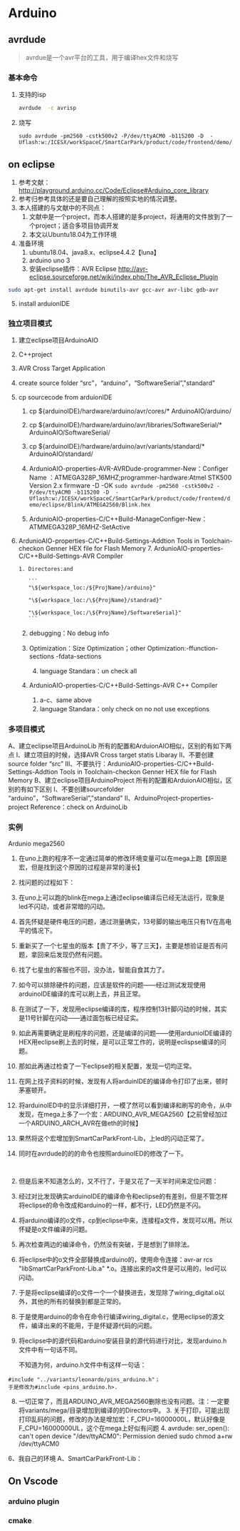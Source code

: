 Arduino
=====

## avrdude 

> avrdue是一个avr平台的工具，用于编译hex文件和烧写

### 基本命令

1. 支持的isp

   ```sh
   avrdude  -c avrisp
   ```

2. 烧写

   ```
   sudo avrdude -pm2560 -cstk500v2 -P/dev/ttyACM0 -b115200 -D  -Uflash:w:/ICESX/workSpaceC/SmartCarPark/product/code/frontend/demo/eclipse/Blink/ATMEGA2560/Blink.hex
   ```

   

## on eclipse

1. 参考文献：http://playground.arduino.cc/Code/Eclipse#Arduino_core_library
2. 参考归参考具体的还是要自己理解的按照实地的情况调整。
3. 本人搭建的与文献中的不同点：
   1. 文献中是一个project，而本人搭建的是多project，将通用的文件放到了一个project；适合多项目协调开发
   2. 本文以Ubuntu18.04为工作环境
4. 准备环境
   1. ubuntu18.04、java8.x、eclipse4.4.2【luna】
   2. arduino uno 3
   3. 安装eclipse插件：AVR Eclipse http://avr-eclipse.sourceforge.net/wiki/index.php/The_AVR_Eclipse_Plugin

```	sh
sudo apt-get install avrdude binutils-avr gcc-avr avr-libc gdb-avr
```

5. install arduionIDE

### 独立项目模式
 1. 建立eclipse项目ArduinoAIO	

 2. C++project

 3. AVR Cross Target Application

 4. create source folder “src”，“arduino”，“SoftwareSerial”,"standard"	

 5. cp sourcecode from arduionIDE
    		

     1. cp ${arduinoIDE}/hardware/arduino/avr/cores/* ArduinoAIO/arduino/
        			

     2. cp ${arduinoIDE}/hardware/arduino/avr/libraries/SoftwareSerial/* ArduinoAIO/SoftwareSerial/
        			

     3. cp \${arduinoIDE}/hardware/arduino/avr/variants/standard/* ArduinoAIO/standard/
        		

     4. ArdunioAIO-properties-AVR-AVRDude-programmer-New：Configer Name ：ATMEGA328P_16MHZ;programmer-hardware:Atmel STK500 Version 2.x firmware -D -OK
        		`sudo avrdude -pm2560 -cstk500v2 -P/dev/ttyACM0 -b115200 -D  -Uflash:w:/ICESX/workSpaceC/SmartCarPark/product/code/frontend/demo/eclipse/Blink/ATMEGA2560/Blink.hex`
     

     5. ArdunioAIO-properties-C/C++Build-ManageConfiger-New：ATMMEGA328P_16MHZ-SetActive
6. ArdunioAIO-properties-C/C++Build-Settings-Addtion Tools in Toolchain-checkon Genner HEX file for Flash Memory
   7. ArdunioAIO-properties-C/C++Build-Settings-AVR Compiler
       ​			

       1. Directores:and 

          ```
          "\${workspace_loc:/${ProjName}/arduino}"
          
          "\${workspace_loc:/\${ProjName}/standrad}"
          
          "\${workspace_loc:/\${ProjName}/SoftwareSerial}"
          ```

     2. debugging：No debug info
        
   3. Optimization：Size Optimization；other Optimization:-ffunction-sections -fdata-sections
      
        4. language Standara：un check all
     8. ArdunioAIO-properties-C/C++Build-Settings-AVR C++ Compiler
        ​			
     
        1. a-c、same above
           ​
        2. language Standara：only check on  no not use exceptions

### 多项目模式
A、建立eclipse项目ArduinoLib
    		所有的配置和ArduionAIO相似，区别的有如下两点
    		I、建立项目的时候，选择AVR Cross target statis Libaray
    		II、不要创建 source folder “src”
    		III、不要执行：ArdunioAIO-properties-C/C++Build-Settings-Addtion Tools in Toolchain-checkon Genner HEX file for Flash Memory
    	B、建立eclipse项目ArduinoProject
    		所有的配置和ArduionAIO相似，区别的有如下区别
    		I、不要创建sourcefolder “arduino”，“SoftwareSerial”,"standard"
    		II、ArduinoProject-properties-project Reference：check on ArduinoLib

### 实例

Ardunio mega2560

1. 在uno上跑的程序不一定通过简单的修改环境变量可以在mega上跑【原因是宏，但是找到这个原因的过程是非常的漫长】
1. 找问题的过程如下：
  1. 在uno上可以跑的blink在mega上通过eclipse编译后已经无法运行，现象是led不闪动，或者非常暗的闪动。
  2. 首先怀疑是硬件电压的问题，通过测量确实，13号脚的输出电压只有1V在高电平的情况下。
  3. 重新买了一个七星虫的版本【贵了不少，等了三天】，主要是想验证是否有问题，拿回来后发现仍然有问题。
  4. 找了七星虫的客服也不回，没办法，智能自食其力了。
  5. 如今可以排除硬件的问题，应该是软件的问题——经过测试发现使用arduinoIDE编译的库可以刷上去，并且正常。
  6. 在测试了一下，发现用eclipse编译的库，程序控制13针脚闪动的时候，其实是11号针脚在闪动——通过面包板已经证实。
  7. 如此再需要确定是刷程序的问题，还是编译的问题——使用ardunioIDE编译的HEX用eclipse刷上去的时候，是可以正常工作的，说明是eclispse编译的问题。
  8. 那如此再通过检查了一下eclipse的相关配置，发现一切均正常。
  9. 在网上找子资料的时候，发现有人将arduinIDE的编译命令打印了出来，顿时茅塞顿开。


  10. 将arduinoIED中的显示详细打开，一模了然可以看到编译和刷写的命令，从中发现，在mega上多了一个宏：ARDUINO_AVR_MEGA2560【之前曾经加过一个ARDUINO_ARCH_AVR在做eth的时候】
  11. 果然将这个宏增加到SmartCarParkFront-Lib，上led的闪动正常了。
  12. 同时在avrdude的的的命令也按照arduinoIED的修改了一下。

     ​	
2. 但是后来不知道怎么的，又不行了，于是又花了一天半时间来定位问题：

  3. 经过对比发现确实arduinoIDE的编译命令和eclipse的有差别，但是不管怎样将eclipse的命令改成和arduino的一样，都不行，LED仍然是不闪。

  4. 将arduino编译的o文件，cp到eclipse中来，连接程a文件，发现可以用。所以怀疑是o文件编译的问题。

  5. 再次检查两边的编译命令，仍然没有突破，于是想到了排除法。

  6. 将eclipse中的o文件全部替换成arduino的，使用命令连接：avr-ar rcs  "libSmartCarParkFront-Lib.a" *.o。连接出来的a文件是可以用的，led可以闪动。

  7. 于是将eclipse编译的o文件一个一个替换进去，发现除了wiring_digital.o以外，其他的所有的替换到都是正常的。

  8. 于是使用arduino的命令在命令行编译wiring_digital.c，使用eclipse的源文件，编译出来的不能用，于是怀疑源代码的问题。

  9. 将eclipse中的源代码和arduino安装目录的源代码进行对比，发现arduino.h文件中有一句话不同。

     不知道为何，arduino.h文件中有这样一句话：

    #include "../variants/leonardo/pins_arduino.h"；
    于是修改为#include <pins_arduino.h>.
  8. 一切正常了，而且ARDUINO_AVR_MEGA2560删除也没有问题。注：一定要将variants/mega/目录增加到编译的的Directors中。
	3. 关于打印，可能出现打印乱码的问题，修改的办法是增加宏：F_CPU=16000000L，默认好像是F_CPU=16000000UL，这个在mega上好似有问题
	4. avrdude: ser_open(): can't open device "/dev/ttyACM0": Permission denied
	    sudo chmod a+rw /dev/ttyACM0

6、我自己的环境
	A、SmartCarParkFront-Lib：

## On Vscode

### arduino plugin



### cmake
